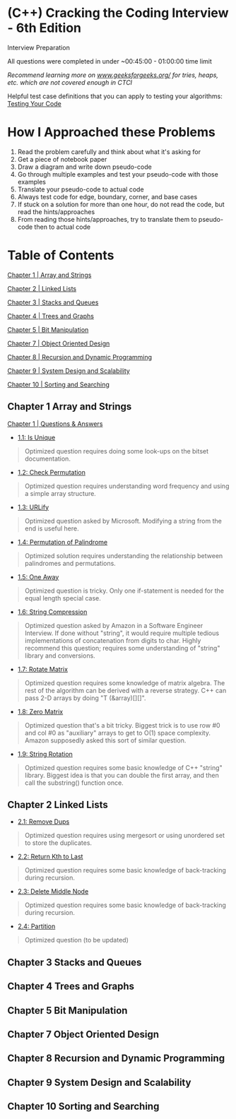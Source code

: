 # (C++) Cracking the Coding Interview - 6th Edition
Interview Preparation

All questions were completed in under ~00:45:00 - 01:00:00 time limit

*Recommend learning more on www.geeksforgeeks.org/ for tries, heaps, etc. which are not covered enough in CTCI*

Helpful test case definitions that you can apply to testing your algorithms:
<a href="https://docs.google.com/document/d/1rfrGD9AFYc1IjOceACETc6R0U7pMxYLO96rT_o-cYvk/edit">Testing Your Code</a>

# How I Approached these Problems

1. Read the problem carefully and think about what it's asking for
2. Get a piece of notebook paper
3. Draw a diagram and write down pseudo-code
4. Go through multiple examples and test your pseudo-code with those examples
5. Translate your pseudo-code to actual code
6. Always test code for edge, boundary, corner, and base cases
7. If stuck on a solution for more than one hour, do not read the code, but read the hints/approaches
8. From reading those hints/approaches, try to translate them to pseudo-code then to actual code


# Table of Contents
[Chapter 1 | Array and Strings](#chapter-1-array-and-strings)

[Chapter 2 | Linked Lists](#chapter-2-linked-lists)

[Chapter 3 | Stacks and Queues](#chapter-3-stacks-and-queues)

[Chapter 4 | Trees and Graphs](#chapter-4-trees-and-graphs)

[Chapter 5 | Bit Manipulation](#chapter-5-bit-manipulation)

[Chapter 7 | Object Oriented Design](#chapter-7-object-oriented-design)

[Chapter 8 | Recursion and Dynamic Programming](#chapter-8-recursion-and-dynamic-programming)

[Chapter 9 | System Design and Scalability](#chapter-9-system-design-and-scalability)

[Chapter 10 | Sorting and Searching](#chapter-10-sorting-and-searching)

## Chapter 1 Array and Strings
<a href="https://github.com/DittoPDX/CTCI/tree/master/CH1">Chapter 1 | Questions & Answers</a>

- <a href="https://github.com/DittoPDX/CTCI/blob/master/CH1/1-1.cpp">1.1: Is Unique</a>

<blockquote>
Optimized question requires doing some look-ups on the bitset documentation.
</blockquote>

- <a href="https://github.com/DittoPDX/CTCI/blob/master/CH1/1-2.cpp">1.2: Check Permutation</a>

<blockquote>
Optimized question requires understanding word frequency and using a simple array structure.
</blockquote>

- <a href="https://github.com/DittoPDX/CTCI/blob/master/CH1/1-3.cpp">1.3: URLify</a>

<blockquote>
Optimized question asked by Microsoft. Modifying a string from the end is useful here.
</blockquote>

- <a href="https://github.com/DittoPDX/CTCI/blob/master/CH1/1-4.cpp">1.4: Permutation of Palindrome</a>

<blockquote>
Optimized solution requires understanding the relationship between palindromes and permutations.
</blockquote>

- <a href="https://github.com/DittoPDX/CTCI/blob/master/CH1/1-5.cpp">1.5: One Away</a>

<blockquote>
Optimized question is tricky. Only one if-statement is needed for the equal length special case.
</blockquote>


- <a href="https://github.com/DittoPDX/CTCI/blob/master/CH1/1-6.cpp">1.6: String Compression</a>

<blockquote>
Optimized question asked by Amazon in a Software Engineer Interview. If done without "string",
it would require multiple tedious implementations of concatenation from digits to char. Highly
recommend this question; requires some understanding of "string" library and conversions.
</blockquote>

- <a href="https://github.com/DittoPDX/CTCI/blob/master/CH1/1-7.cpp">1.7: Rotate Matrix</a>

<blockquote>
Optimized question requires some knowledge of matrix algebra. The rest of the algorithm can be derived with a reverse strategy. C++ can pass 2-D arrays by doing "T (&array)[][]".
</blockquote>


- <a href="https://github.com/DittoPDX/CTCI/blob/master/CH1/1-8.cpp">1.8: Zero Matrix</a>

<blockquote>
Optimized question that's a bit tricky. Biggest trick is to use row #0 and col #0 as "auxiliary" arrays to get to O(1) space complexity. Amazon supposedly asked this sort of similar question.
</blockquote>

- <a href="https://github.com/DittoPDX/CTCI/blob/master/CH1/1-9.cpp">1.9: String Rotation</a>

<blockquote>
Optimized question requires some basic knowledge of C++ "string" library. Biggest idea is that you can double the first array, and then call the substring() function once.
</blockquote>

## Chapter 2 Linked Lists

- <a href="https://github.com/DittoPDX/CTCI/blob/master/CH2/2-1.cpp">2.1: Remove Dups</a>

<blockquote>
Optimized question requires using mergesort or using unordered set to store the duplicates.
</blockquote>

- <a href="https://github.com/DittoPDX/CTCI/blob/master/CH2/2-2.cpp">2.2: Return Kth to Last</a>

<blockquote>
Optimized question requires some basic knowledge of back-tracking during recursion.
</blockquote>

- <a href="https://github.com/DittoPDX/CTCI/blob/master/CH2/2-3.cpp">2.3: Delete Middle Node</a>

<blockquote>
Optimized question requires some basic knowledge of back-tracking during recursion.
</blockquote>

- <a href="https://github.com/DittoPDX/CTCI/blob/master/CH2/2-4.cpp">2.4: Partition</a>

<blockquote>
Optimized question (to be updated)
</blockquote>

## Chapter 3 Stacks and Queues

## Chapter 4 Trees and Graphs

## Chapter 5 Bit Manipulation

## Chapter 7 Object Oriented Design

## Chapter 8 Recursion and Dynamic Programming

## Chapter 9 System Design and Scalability

## Chapter 10 Sorting and Searching
